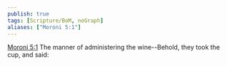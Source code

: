 ```yaml
---
publish: true
tags: [Scripture/BoM, noGraph]
aliases: ["Moroni 5:1"]
---
```

[Moroni 5:1](https://churchofjesuschrist.org/study/scriptures/bofm/moro/5?lang=eng&id=p1#p1) The manner of administering the wine--Behold, they took the cup, and said:
